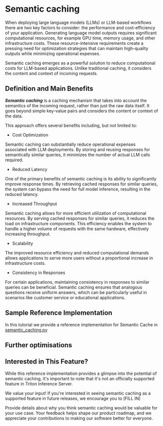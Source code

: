 <!--
# Copyright 2024, NVIDIA CORPORATION & AFFILIATES. All rights reserved.
#
# Redistribution and use in source and binary forms, with or without
# modification, are permitted provided that the following conditions
# are met:
#  * Redistributions of source code must retain the above copyright
#    notice, this list of conditions and the following disclaimer.
#  * Redistributions in binary form must reproduce the above copyright
#    notice, this list of conditions and the following disclaimer in the
#    documentation and/or other materials provided with the distribution.
#  * Neither the name of NVIDIA CORPORATION nor the names of its
#    contributors may be used to endorse or promote products derived
#    from this software without specific prior written permission.
#
# THIS SOFTWARE IS PROVIDED BY THE COPYRIGHT HOLDERS ``AS IS'' AND ANY
# EXPRESS OR IMPLIED WARRANTIES, INCLUDING, BUT NOT LIMITED TO, THE
# IMPLIED WARRANTIES OF MERCHANTABILITY AND FITNESS FOR A PARTICULAR
# PURPOSE ARE DISCLAIMED.  IN NO EVENT SHALL THE COPYRIGHT OWNER OR
# CONTRIBUTORS BE LIABLE FOR ANY DIRECT, INDIRECT, INCIDENTAL, SPECIAL,
# EXEMPLARY, OR CONSEQUENTIAL DAMAGES (INCLUDING, BUT NOT LIMITED TO,
# PROCUREMENT OF SUBSTITUTE GOODS OR SERVICES; LOSS OF USE, DATA, OR
# PROFITS; OR BUSINESS INTERRUPTION) HOWEVER CAUSED AND ON ANY THEORY
# OF LIABILITY, WHETHER IN CONTRACT, STRICT LIABILITY, OR TORT
# (INCLUDING NEGLIGENCE OR OTHERWISE) ARISING IN ANY WAY OUT OF THE USE
# OF THIS SOFTWARE, EVEN IF ADVISED OF THE POSSIBILITY OF SUCH DAMAGE.
-->

# Semantic caching

When deploying large language models (LLMs) or LLM-based workflows
there are two key factors to consider: the performance and cost-efficiency
of your application. Generating language model outputs requires significant
computational resources, for example GPU time, memory usage, and other
infrastructure costs. These resource-intensive requirements create a
pressing need for optimization strategies that can maintain
high-quality outputs while minimizing operational expenses.

Semantic caching emerges as a powerful solution to reduce computational costs
for LLM-based applications. Unlike traditional caching, it considers
the content and context of incoming requests.

## Definition and Main Benefits

**_Semantic caching_** is a caching mechanism that takes into account
the semantics of the incoming request, rather than just the raw data itself.
It goes beyond simple key-value pairs and considers the content or
context of the data.

This approach offers several benefits including, but not limited to:

+ Cost Optimization

Semantic caching can substantially reduce operational expenses associated
with LLM deployments. By storing and reusing responses for semantically
similar queries, it minimizes the number of actual LLM calls required.

+ Reduced Latency

One of the primary benefits of semantic caching is its ability to significantly
improve response times. By retrieving cached responses for similar queries,
the system can bypass the need for full model inference,
resulting in the reduced latency.

+ Increased Throughput

Semantic caching allows for more efficient utilization of computational
resources. By serving cached responses for similar queries, it reduces the load
on infrastructure components. This efficiency enables the system to handle
a higher volume of requests with the same hardware, effectively increasing
throughput.

+ Scalability

The improved resource efficiency and reduced computational demands allows
applications to serve more users without a proportional increase in
infrastructure costs.

+ Consistency in Responses

For certain applications, maintaining consistency in responses to
similar queries can be beneficial. Semantic caching ensures that analogous
questions receive uniform answers, which can be particularly useful
in scenarios like customer service or educational applications.

## Sample Reference Implementation

In this tutorial we provide a reference implementation for Semantic Cache in
[semantic_caching.py](tutorials/Conceptual_Guide/Part_8-semantic_caching/artifacts/semantic_caching.py)

## Further optimisations

## Interested in This Feature?

While this reference implementation provides a glimpse into the potential
of semantic caching, it's important to note that it's not an officially
supported feature in Triton Inference Server.

We value your input! If you're interested in seeing semantic caching as a
supported feature in future releases, we encourage you to [FILL IN]

Provide details about why you think semantic caching would be valuable for
your use case. Your feedback helps shape our product roadmap,
and we appreciate your contributions to making our software better for everyone.